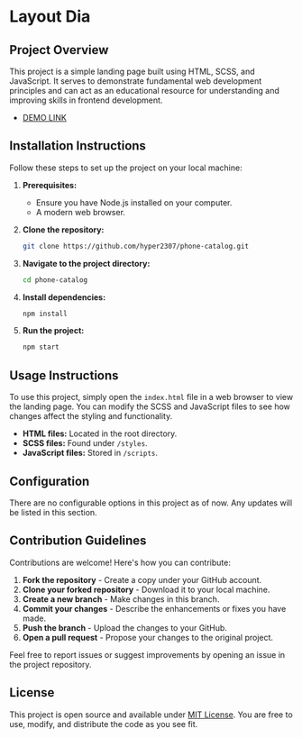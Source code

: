 # Layout Dia

## Project Overview
This project is a simple landing page built using HTML, SCSS, and JavaScript. It serves to demonstrate fundamental web development principles and can act as an educational resource for understanding and improving skills in frontend development.

- [DEMO LINK](https://hyper2307.github.io/landing-page/)


## Installation Instructions
Follow these steps to set up the project on your local machine:

1. **Prerequisites:**
   - Ensure you have Node.js installed on your computer.
   - A modern web browser.

2. **Clone the repository:**
   ```bash
   git clone https://github.com/hyper2307/phone-catalog.git
   ```

3. **Navigate to the project directory:**
   ```bash
   cd phone-catalog
   ```

4. **Install dependencies:**
   ```bash
   npm install
   ```

5. **Run the project:**
   ```bash
   npm start
   ```

## Usage Instructions
To use this project, simply open the `index.html` file in a web browser to view the landing page. You can modify the SCSS and JavaScript files to see how changes affect the styling and functionality.

- **HTML files:** Located in the root directory.
- **SCSS files:** Found under `/styles`.
- **JavaScript files:** Stored in `/scripts`.

## Configuration
There are no configurable options in this project as of now. Any updates will be listed in this section.

## Contribution Guidelines
Contributions are welcome! Here's how you can contribute:

1. **Fork the repository** - Create a copy under your GitHub account.
2. **Clone your forked repository** - Download it to your local machine.
3. **Create a new branch** - Make changes in this branch.
4. **Commit your changes** - Describe the enhancements or fixes you have made.
5. **Push the branch** - Upload the changes to your GitHub.
6. **Open a pull request** - Propose your changes to the original project.

Feel free to report issues or suggest improvements by opening an issue in the project repository.

## License
This project is open source and available under [MIT License](https://opensource.org/licenses/MIT). You are free to use, modify, and distribute the code as you see fit.

